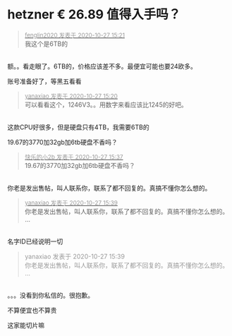 # hetzner € 26.89 值得入手吗？


<div class="quote"><blockquote><font size="2"><a href="https://www.hostloc.com/forum.php?mod=redirect&amp;goto=findpost&amp;pid=9359476&amp;ptid=759003" target="_blank"><font color="#999999">fenglin2020 发表于 2020-10-27 15:21</font></a></font><br />
我这个是6TB的</blockquote></div><br />
额。。看走眼了。6TB的，价格应该差不多。最便宜可能也要24欧多。

账号准备好了，等黑五看看

<div class="quote"><blockquote><font size="2"><a href="https://www.hostloc.com/forum.php?mod=redirect&amp;goto=findpost&amp;pid=9359472&amp;ptid=759003" target="_blank"><font color="#999999">yanaxiao 发表于 2020-10-27 15:20</font></a></font><br />
可以看看这个，1246V3。。用数字来看应该比1245的好吧。</blockquote></div><br />
这款CPU好很多，但是硬盘只有4TB，我需要6TB的

19.67的3770加32gb加6tb硬盘不香吗？

<div class="quote"><blockquote><font size="2"><a href="https://www.hostloc.com/forum.php?mod=redirect&amp;goto=findpost&amp;pid=9359603&amp;ptid=759003" target="_blank"><font color="#999999">快乐的小2b 发表于 2020-10-27 15:37</font></a></font><br />
19.67的3770加32gb加6tb硬盘不香吗？</blockquote></div><br />
你老是发出售帖，叫人联系你，联系了都不回复的。真搞不懂你怎么想的。

<div class="quote"><blockquote><font size="2"><a href="https://www.hostloc.com/forum.php?mod=redirect&amp;goto=findpost&amp;pid=9359618&amp;ptid=759003" target="_blank"><font color="#999999">yanaxiao 发表于 2020-10-27 15:39</font></a></font><br />
你老是发出售帖，叫人联系你，联系了都不回复的。真搞不懂你怎么想的。 ...</blockquote></div><br />
名字ID已经说明一切

<div class="quote"><blockquote><font color="#999999">yanaxiao 发表于 2020-10-27 15:39</font><br />
<font color="#999999">你老是发出售帖，叫人联系你，联系了都不回复的。真搞不懂你怎么想的。 ...</font></blockquote></div><br />
。。。没看到你私信的。很抱歉。

不算便宜也不算贵

这家能切片嘛
